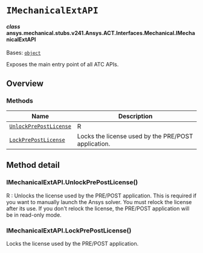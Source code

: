 # `IMechanicalExtAPI`



#### *class* ansys.mechanical.stubs.v241.Ansys.ACT.Interfaces.Mechanical.IMechanicalExtAPI

Bases: [`object`](https://docs.python.org/3/library/functions.html#object)

Exposes the main entry point of all ATC APIs.

<!-- !! processed by numpydoc !! -->

<a id="overview"></a>

## Overview

### Methods

| Name | Description |
|---------------------------------------------------------------------------------------------------------------------------------------------|-----------------------------------------------------|
| [`UnlockPrePostLicense`](../../../../../v242/Ansys/ACT/Interfaces/Mechanical/IMechanicalExtAPI.md#IMechanicalExtAPI.UnlockPrePostLicense)   | R                                                   |
| [`LockPrePostLicense`](../../../../../v242/Ansys/ACT/Interfaces/Mechanical/IMechanicalExtAPI.md#IMechanicalExtAPI.LockPrePostLicense)       | Locks the license used by the PRE/POST application. |

<a id="method-detail"></a>

## Method detail

<a id="IMechanicalExtAPI.UnlockPrePostLicense"></a>

### IMechanicalExtAPI.UnlockPrePostLicense()

R
: Unlocks the license used by the PRE/POST application. This is required if you want to manually launch the Ansys solver.
  You must relock the license after its use. If you don't relock the license, the PRE/POST application will be in read-only mode.

<!-- !! processed by numpydoc !! -->

<a id="IMechanicalExtAPI.LockPrePostLicense"></a>

### IMechanicalExtAPI.LockPrePostLicense()

Locks the license used by the PRE/POST application.

<!-- !! processed by numpydoc !! -->

